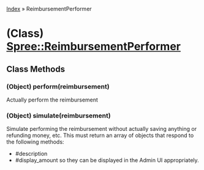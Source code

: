 [Index](../_index.md) » ReimbursementPerformer

# (Class) [Spree::ReimbursementPerformer](http://m.gymplayer.com/reimbursement_performer.rb)

## Class Methods
### (Object) **perform**(reimbursement)
Actually perform the reimbursement

### (Object) **simulate**(reimbursement)
Simulate performing the reimbursement without actually saving anything or
refunding money, etc. This must return an array of objects that respond to the
following methods:
* #description
* #display_amount
so they can be displayed in the Admin UI appropriately.
